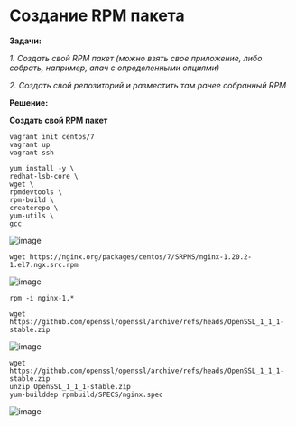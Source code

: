 # Создание RPM пакета

**Задачи:**

  *1. Создать свой RPM пакет (можно взять свое приложение, либо собрать, например,
апач с определенными опциями)*
  
  *2. Создать свой репозиторий и разместить там ранее собранный RPM*
   
**Решение:**

**Создать свой RPM пакет**

```
vagrant init centos/7
vagrant up
vagrant ssh
```

```
yum install -y \
redhat-lsb-core \
wget \
rpmdevtools \
rpm-build \
createrepo \
yum-utils \
gcc
```

![image](https://github.com/lettache/Otus-Administrator-Linux-Pro-Kryuchkov_VV/assets/84719218/eb91aeab-bb70-46de-8904-99cf3e8e7a16)

```
wget https://nginx.org/packages/centos/7/SRPMS/nginx-1.20.2-1.el7.ngx.src.rpm
```

![image](https://github.com/lettache/Otus-Administrator-Linux-Pro-Kryuchkov_VV/assets/84719218/25e186d5-d005-4236-918f-a4ae9d3bbad2)

```
rpm -i nginx-1.*
```

```
wget https://github.com/openssl/openssl/archive/refs/heads/OpenSSL_1_1_1-stable.zip
```

![image](https://github.com/lettache/Otus-Administrator-Linux-Pro-Kryuchkov_VV/assets/84719218/5cec2a67-0914-4e8a-ac3e-80d7f240ec0f)


```
wget https://github.com/openssl/openssl/archive/refs/heads/OpenSSL_1_1_1-stable.zip
unzip OpenSSL_1_1_1-stable.zip
yum-builddep rpmbuild/SPECS/nginx.spec
```

![image](https://github.com/lettache/Otus-Administrator-Linux-Pro-Kryuchkov_VV/assets/84719218/7297e03a-b30f-4cc2-8635-d9aecf17f212)

























